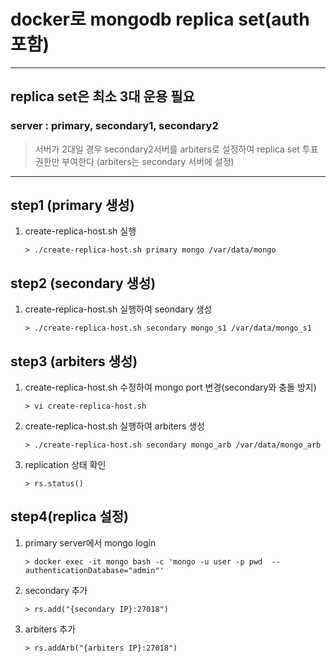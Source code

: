 docker로 mongodb replica set(auth 포함)
=======================================

---

replica set은 최소 3대 운용 필요
--------------------------------

### server : primary, secondary1, secondary2

> 서버가 2대일 경우 secondary2서버를 arbiters로 설정하여 replica set 투표 권한만 부여한다 (arbiters는 secondary 서버에 설정)

---

step1 (primary 생성)
--------------------

1.	create-replica-host.sh 실행

	```
	> ./create-replica-host.sh primary mongo /var/data/mongo
	```

step2 (secondary 생성)
----------------------

1.	create-replica-host.sh 실행하여 seondary 생성

	```
	> ./create-replica-host.sh secondary mongo_s1 /var/data/mongo_s1
	```

step3 (arbiters 생성)
---------------------

1.	create-replica-host.sh 수정하여 mongo port 변경(secondary와 충돌 방지)

	```
	> vi create-replica-host.sh
	```

2.	create-replica-host.sh 실행하여 arbiters 생성

	```
	> ./create-replica-host.sh secondary mongo_arb /var/data/mongo_arb
	```

3.	replication 상태 확인

	```
	> rs.status()
	```

step4(replica 설정)
-------------------

1.	primary server에서 mongo login

	```
	> docker exec -it mongo bash -c 'mongo -u user -p pwd  --authenticationDatabase="admin"'
	```

2.	secondary 추가

	```
	> rs.add("{secondary IP}:27018")
	```

3.	arbiters 추가

	```
	> rs.addArb("{arbiters IP}:27018")
	```
